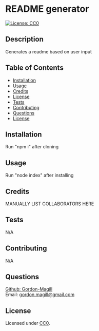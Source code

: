 # README generator
[![License: CC0](https://img.shields.io/badge/License-CC0_1.0-lightgrey.svg)](http://creativecommons.org/publicdomain/zero/1.0/)

## Description

Generates a readme based on user input

## Table of Contents

- [Installation](#installation)
- [Usage](#usage)
- [Credits](#credits)
- [License](#license)
- [Tests](#tests)
- [Contributing](#contributing)
- [Questions](#questions)
- [License](#license)

## Installation

Run "npm i" after cloning

## Usage

Run "node index" after installing

## Credits

MANUALLY LIST COLLABORATORS HERE

## Tests

N/A

## Contributing

N/A

## Questions

[Github: Gordon-Magill](https://github.com/Gordon-Magill)<br>
Email: gordon.magill@gmail.com

## License

Licensed under [CC0](http://creativecommons.org/publicdomain/zero/1.0/).

